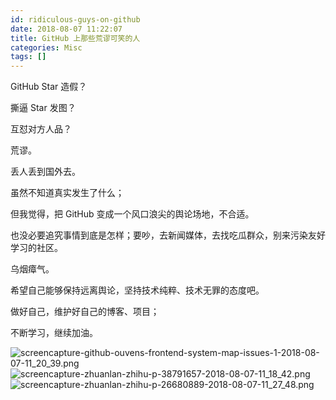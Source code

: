 ```yaml
---
id: ridiculous-guys-on-github
date: 2018-08-07 11:22:07
title: GitHub 上那些荒谬可笑的人
categories: Misc
tags: []
---
```


GitHub Star 造假？

撕逼 Star 发图？

互怼对方人品？

荒谬。

丢人丢到国外去。

虽然不知道真实发生了什么；

但我觉得，把 GitHub 变成一个风口浪尖的舆论场地，不合适。

也没必要追究事情到底是怎样；要吵，去新闻媒体，去找吃瓜群众，别来污染友好学习的社区。

乌烟瘴气。

希望自己能够保持远离舆论，坚持技术纯粹、技术无罪的态度吧。

做好自己，维护好自己的博客、项目；

不断学习，继续加油。

![screencapture-github-ouvens-frontend-system-map-issues-1-2018-08-07-11_20_39.png](/resources/legacy/5b6911d6b7cb6.png)
![screencapture-zhuanlan-zhihu-p-38791657-2018-08-07-11_18_42.png](/resources/legacy/5b6911db0112d.png)
![screencapture-zhuanlan-zhihu-p-26680889-2018-08-07-11_27_48.png](/resources/legacy/5b6911db13e1b.png)
